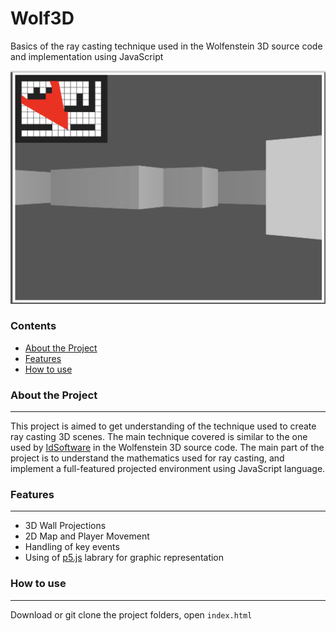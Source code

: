 # Wolf3D

Basics of the ray casting technique used in the Wolfenstein 3D source code and implementation using JavaScript

![wolf3d](/img/wolf3d.png)

### Contents
* [About the Project](#About-the-Project)
* [Features](#Features)
* [How to use](#How-to-use)

### About the Project
-------------------------
This project is aimed to get understanding of the technique used to create ray casting 3D scenes. 
The main technique covered is similar to the one used by [IdSoftware][1] in the Wolfenstein 3D source code. 
The main part of the project is to understand the mathematics used for ray casting,
and implement a full-featured projected environment using JavaScript language.

### Features
-----------------
* 3D Wall Projections
* 2D Map and Player Movement
* Handling of key events
* Using of [p5.js][2] labrary for graphic representation 

### How to use
-------------------
Download or git clone the project folders, open `index.html`

[1]: https://www.idsoftware.com/en-us
[2]: https://p5js.org/
